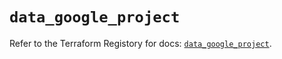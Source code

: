# `data_google_project`

Refer to the Terraform Registory for docs: [`data_google_project`](https://registry.terraform.io/providers/hashicorp/google-beta/4.77.0/docs/data-sources/google_project).
